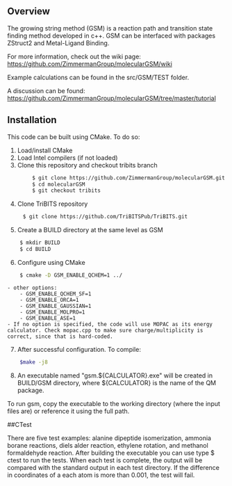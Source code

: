 ## Overview
The growing string method (GSM) is a reaction path and transition state finding method developed in c++.
GSM can be interfaced with packages ZStruct2 and Metal-Ligand Binding. 

For more information, check out the wiki page:
https://github.com/ZimmermanGroup/molecularGSM/wiki

Example calculations can be found in the src/GSM/TEST folder.

A discussion can be found:
https://github.com/ZimmermanGroup/molecularGSM/tree/master/tutorial

## Installation
This code can be built using CMake. To do so:

1. Load/install CMake
2. Load Intel compilers (if not loaded)
3. Clone this repository and checkout tribits branch

```bash
		$ git clone https://github.com/ZimmermanGroup/molecularGSM.git
        $ cd molecularGSM
		$ git checkout tribits
```

4. Clone TriBITS repository
```bash
	 $ git clone https://github.com/TriBITSPub/TriBITS.git
```

5. Create a BUILD directory at the same level as GSM
```bash
    $ mkdir BUILD
    $ cd BUILD
```

6. Configure using CMake
```bash
    $ cmake -D GSM_ENABLE_QCHEM=1 ../
```
    - other options:
        - GSM_ENABLE_QCHEM_SF=1
        - GSM_ENABLE_ORCA=1
        - GSM_ENABLE_GAUSSIAN=1
        - GSM_ENABLE_MOLPRO=1
        - GSM_ENABLE_ASE=1
    - If no option is specified, the code will use MOPAC as its energy calculator. Check mopac.cpp to make sure charge/multiplicity is correct, since that is hard-coded.

7. After successful configuration. To compile:
```bash
    $make -j8
```

8. An executable named "gsm.${CALCULATOR}.exe" will be created in BUILD/GSM directory, where ${CALCULATOR} is the name of the QM package.

To run gsm, copy the executable to the working directory (where the input files are) or reference it using the full path. 

##CTest

There are five test examples: alanine dipeptide isomerization, ammonia borane reactions, diels alder reaction, ethylene rotation, and methanol formaldehyde reaction. After building the executable you can use type $ ctest to run the tests. When each test is complete, the output will be compared with the standard output in each test directory. If the difference in coordinates of a each atom is more than 0.001, the test will fail.
